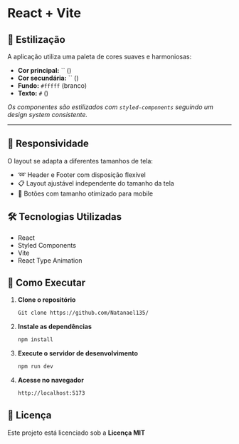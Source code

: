 # React + Vite

## 🎨 Estilização
A aplicação utiliza uma paleta de cores suaves e harmoniosas:
- **Cor principal:** `` ()
- **Cor secundária:** `` ()
- **Fundo:** `#fffff` (branco)
- **Texto:** `#` ()

*Os componentes são estilizados com `styled-components` seguindo um design system consistente.*

---

## 📱 Responsividade
O layout se adapta a diferentes tamanhos de tela:
- ➿ Header e Footer com disposição flexível
- 📋 Layout ajustável independente do tamanho da tela
- 📲 Botões com tamanho otimizado para mobile


## 🛠️ Tecnologias Utilizadas

- React
- Styled Components
- Vite
- React Type Animation

## 🚀 Como Executar

1. **Clone o repositório**
   ```bash
   Git clone https://github.com/Natanael135/
   ```
2. **Instale as dependências**
   ```bash
   npm install
   ```
3. **Execute o servidor de desenvolvimento**
   ```bash
   npm run dev
   ```
4. **Acesse no navegador**
   ```bash
   http://localhost:5173
   ```

## 📄 Licença
Este projeto está licenciado sob a **Licença MIT** 
